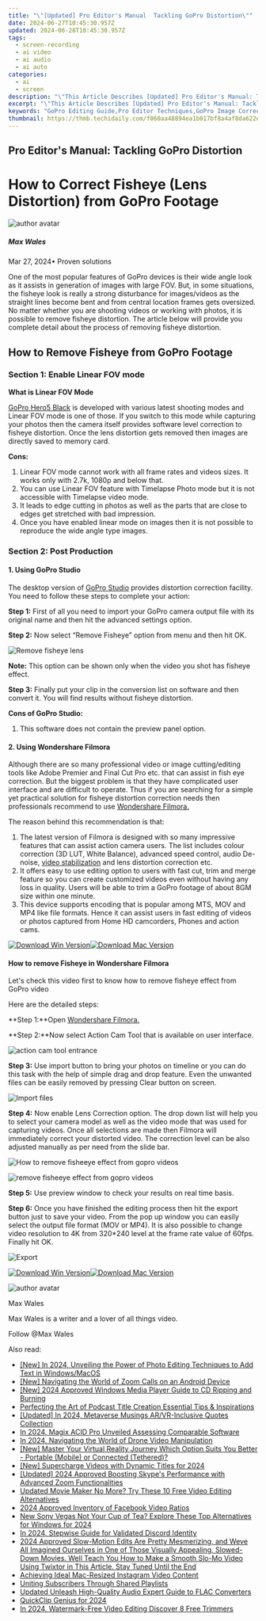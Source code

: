 ```yaml
---
title: "\"[Updated] Pro Editor's Manual  Tackling GoPro Distortion\""
date: 2024-06-27T10:45:30.957Z
updated: 2024-06-28T10:45:30.957Z
tags: 
  - screen-recording
  - ai video
  - ai audio
  - ai auto
categories: 
  - ai
  - screen
description: "\"This Article Describes [Updated] Pro Editor's Manual: Tackling GoPro Distortion\""
excerpt: "\"This Article Describes [Updated] Pro Editor's Manual: Tackling GoPro Distortion\""
keywords: "GoPro Editing Guide,Pro Editor Techniques,GoPro Image Correction,GoPro Video Distortion Fix,Professional Photography Tips,Advanced Editing Solutions,GoPro Color Balance Adjust"
thumbnail: https://thmb.techidaily.com/f060aa48894ea1b017bf8a4af8da622e4076e35a663f40c627d05eef8a39852a.png
---
```


## Pro Editor's Manual: Tackling GoPro Distortion

# How to Correct Fisheye (Lens Distortion) from GoPro Footage

![author avatar](https://images.wondershare.com/filmora/article-images/max-wales-author.jpg)

##### Max Wales

 Mar 27, 2024• Proven solutions

 One of the most popular features of GoPro devices is their wide angle look as it assists in generation of images with large FOV. But, in some situations, the fisheye look is really a strong disturbance for images/videos as the straight lines become bent and from central location frames gets oversized. No matter whether you are shooting videos or working with photos, it is possible to remove fisheye distortion. The article below will provide you complete detail about the process of removing fisheye distortion.

## How to Remove Fisheye from GoPro Footage

### **Section 1: Enable Linear FOV mode**

**What is Linear FOV Mode**

[GoPro Hero5 Black](https://tools.techidaily.com/wondershare/filmora/download/) is developed with various latest shooting modes and Linear FOV mode is one of those. If you switch to this mode while capturing your photos then the camera itself provides software level correction to fisheye distortion. Once the lens distortion gets removed then images are directly saved to memory card.

**Cons:**

1. Linear FOV mode cannot work with all frame rates and videos sizes. It works only with 2.7k, 1080p and below that.
2. You can use Linear FOV feature with Timelapse Photo mode but it is not accessible with Timelapse video mode.
3. It leads to edge cutting in photos as well as the parts that are close to edges get stretched with bad impression.
4. Once you have enabled linear mode on images then it is not possible to reproduce the wide angle type images.

### **Section 2: Post Production**

#### 1\. Using GoPro Studio

 The desktop version of [GoPro Studio](https://tools.techidaily.com/wondershare/filmora/download/) provides distortion correction facility. You need to follow these steps to complete your action:

**Step 1:** First of all you need to import your GoPro camera output file with its original name and then hit the advanced settings option.

**Step 2:** Now select “Remove Fisheye” option from menu and then hit OK.

![Remove fisheye lens](https://images.wondershare.com/filmora/article-images/remove-fisheye-lens-studio.PNG)

**Note:** This option can be shown only when the video you shot has fisheye effect.

**Step 3:** Finally put your clip in the conversion list on software and then convert it. You will find results without fisheye distortion.

**Cons of GoPro Studio:**

1. This software does not contain the preview panel option.

#### 2\.  Using Wondershare Filmora

 Although there are so many professional video or image cutting/editing tools like Adobe Premier and Final Cut Pro etc. that can assist in fish eye correction. But the biggest problem is that they have complicated user interface and are difficult to operate. Thus if you are searching for a simple yet practical solution for fisheye distortion correction needs then professionals recommend to use [Wondershare Filmora.](https://tools.techidaily.com/wondershare/filmora/download/)

The reason behind this recommendation is that:

1. The latest version of Filmora is designed with so many impressive features that can assist action camera users. The list includes colour correction (3D LUT, White Balance), advanced speed control, audio De-noise, [video stabilization](https://tools.techidaily.com/wondershare/filmora/download/) and lens distortion correction etc.
2. It offers easy to use editing option to users with fast cut, trim and merge feature so you can create customized videos even without having any loss in quality. Users will be able to trim a GoPro footage of about 8GM size within one minute.
3. This device supports  encoding that is popular among MTS, MOV and MP4 like file formats. Hence it can assist users in fast editing of videos or photos captured from Home HD camcorders, Phones and action cams.

[![Download Win Version](https://images.wondershare.com/filmora/guide/download-btn-win.jpg)](https://tools.techidaily.com/wondershare/filmora/download/)[![Download Mac Version](https://images.wondershare.com/filmora/guide/download-btn-mac.jpg)](https://tools.techidaily.com/wondershare/filmora/download/)

#### **How to remove Fisheye in Wondershare Filmora**

 Let's check this video first to know how to remove fisheye effect from GoPro video

 Here are the detailed steps:

**Step 1:**Open [Wondershare Filmora.](https://tools.techidaily.com/wondershare/filmora/download/)

**Step 2:**Now select Action Cam Tool that is available on user interface.

![action cam tool entrance](https://images.wondershare.com/filmora/guide/1-action-cam-tool-fix-entrance.jpg)

**Step 3:** Use import button to bring your photos on timeline or you can do this task with the help of simple drag and drop feature. Even the unwanted files can be easily removed by pressing Clear button on screen.

![Import files](https://images.wondershare.com/filmora/guide/3-action-cam-tool-import-file.jpg)

**Step 4:** Now enable Lens Correction option. The drop down list will help you to select your camera model as well as the video mode that was used for capturing videos. Once all selections are made then Filmora will immediately correct your distorted video. The correction level can be also adjusted manually as per need from the slide bar.

![How to remove fisheeye effect from gopro  videos](https://images.wondershare.com/filmora/article-images/correct-gopro-fisheye-effetc-before.jpg)

![remove fisheeye effect from gopro videos](https://images.wondershare.com/filmora/article-images/correct-gopro-fisheye-effetc-after.jpg)

**Step 5:** Use preview window to check your results on real time basis.

**Step 6:** Once you have finished the editing process then hit the export button just to save your video. From the pop up window you can easily select the output file format (MOV or MP4). It is also possible to change video resolution to 4K from 320\*240 level at the frame rate value of 60fps. Finally hit OK.

![Export](https://images.wondershare.com/filmora/guide/8-action-cam-tool-export.jpg)

[![Download Win Version](https://images.wondershare.com/filmora/guide/download-btn-win.jpg)](https://tools.techidaily.com/wondershare/filmora/download/)[![Download Mac Version](https://images.wondershare.com/filmora/guide/download-btn-mac.jpg)](https://tools.techidaily.com/wondershare/filmora/download/)

![author avatar](https://images.wondershare.com/filmora/article-images/max-wales-author.jpg)

Max Wales

Max Wales is a writer and a lover of all things video.

Follow @Max Wales


<ins class="adsbygoogle"
     style="display:block"
     data-ad-format="autorelaxed"
     data-ad-client="ca-pub-7571918770474297"
     data-ad-slot="1223367746"></ins>



<ins class="adsbygoogle"
     style="display:block"
     data-ad-client="ca-pub-7571918770474297"
     data-ad-slot="8358498916"
     data-ad-format="auto"
     data-full-width-responsive="true"></ins>


<span class="atpl-alsoreadstyle">Also read:</span>
<div><ul>
<li><a href="https://article-posts.techidaily.com/new-in-2024-unveiling-the-power-of-photo-editing-techniques-to-add-text-in-windowsmacos/"><u>[New] In 2024, Unveiling the Power of Photo Editing  Techniques to Add Text in Windows/MacOS</u></a></li>
<li><a href="https://article-posts.techidaily.com/new-navigating-the-world-of-zoom-calls-on-an-android-device/"><u>[New] Navigating the World of Zoom Calls on an Android Device</u></a></li>
<li><a href="https://article-posts.techidaily.com/new-2024-approved-windows-media-player-guide-to-cd-ripping-and-burning/"><u>[New] 2024 Approved  Windows Media Player Guide to CD Ripping and Burning</u></a></li>
<li><a href="https://article-posts.techidaily.com/perfecting-the-art-of-podcast-title-creation-essential-tips-and-inspirations/"><u>Perfecting the Art of Podcast Title Creation  Essential Tips & Inspirations</u></a></li>
<li><a href="https://article-posts.techidaily.com/updated-in-2024-metaverse-musings-arvr-inclusive-quotes-collection/"><u>[Updated] In 2024, Metaverse Musings  AR/VR-Inclusive Quotes Collection</u></a></li>
<li><a href="https://article-posts.techidaily.com/in-2024-magix-acid-pro-unveiled-assessing-comparable-software/"><u>In 2024, Magix ACID Pro Unveiled  Assessing Comparable Software</u></a></li>
<li><a href="https://article-posts.techidaily.com/in-2024-navigating-the-world-of-drone-video-manipulation/"><u>In 2024, Navigating the World of Drone Video Manipulation</u></a></li>
<li><a href="https://article-posts.techidaily.com/new-master-your-virtual-reality-journey-which-option-suits-you-better-portable-mobile-or-connected-tethered/"><u>[New] Master Your Virtual Reality Journey  Which Option Suits You Better - Portable (Mobile) or Connected (Tethered)?</u></a></li>
<li><a href="https://article-posts.techidaily.com/new-supercharge-videos-with-dynamic-titles-for-2024/"><u>[New] Supercharge Videos with Dynamic Titles for 2024</u></a></li>
<li><a href="https://article-posts.techidaily.com/updated-2024-approved-boosting-skypes-performance-with-advanced-zoom-functionalities/"><u>[Updated] 2024 Approved  Boosting Skype's Performance with Advanced Zoom Functionalities</u></a></li>
<li><a href="https://smart-video-creator.techidaily.com/updated-movie-maker-no-more-try-these-10-free-video-editing-alternatives/"><u>Updated Movie Maker No More? Try These 10 Free Video Editing Alternatives</u></a></li>
<li><a href="https://facebook-video-recording.techidaily.com/2024-approved-inventory-of-facebook-video-ratios/"><u>2024 Approved  Inventory of Facebook Video Ratios</u></a></li>
<li><a href="https://video-ai-editor.techidaily.com/new-sony-vegas-not-your-cup-of-tea-explore-these-top-alternatives-for-windows-for-2024/"><u>New Sony Vegas Not Your Cup of Tea? Explore These Top Alternatives for Windows for 2024</u></a></li>
<li><a href="https://discord-videos.techidaily.com/in-2024-stepwise-guide-for-validated-discord-identity/"><u>In 2024, Stepwise Guide for Validated Discord Identity</u></a></li>
<li><a href="https://ai-editing-video.techidaily.com/2024-approved-slow-motion-edits-are-pretty-mesmerizing-and-weve-all-imagined-ourselves-in-one-of-those-visually-appealing-slowed-down-movies-well-teach-you-/"><u>2024 Approved Slow-Motion Edits Are Pretty Mesmerizing, and Weve All Imagined Ourselves in One of Those Visually Appealing, Slowed-Down Movies. Well Teach You How to Make a Smooth Slo-Mo Video Using Twixtor in This Article. Stay Tuned Until the End</u></a></li>
<li><a href="https://instagram-video-files.techidaily.com/achieving-ideal-mac-resized-instagram-video-content/"><u>Achieving Ideal Mac-Resized Instagram Video Content</u></a></li>
<li><a href="https://youtube-videos.techidaily.com/uniting-subscribers-through-shared-playlists/"><u>Uniting Subscribers Through Shared Playlists</u></a></li>
<li><a href="https://video-creation-software.techidaily.com/updated-unleash-high-quality-audio-expert-guide-to-flac-converters/"><u>Updated Unleash High-Quality Audio Expert Guide to FLAC Converters</u></a></li>
<li><a href="https://facebook-video-footage.techidaily.com/quickclip-genius-for-2024/"><u>QuickClip Genius for 2024</u></a></li>
<li><a href="https://smart-video-creator.techidaily.com/in-2024-watermark-free-video-editing-discover-8-free-trimmers/"><u>In 2024, Watermark-Free Video Editing Discover 8 Free Trimmers</u></a></li>
</ul></div>
